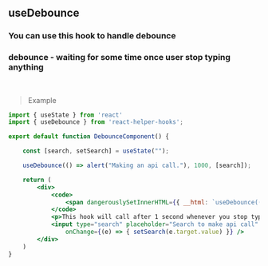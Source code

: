 ## useDebounce

### You can use this hook to handle debounce
### debounce - waiting for some time once user stop typing anything

<br />

> Example

```jsx
import { useState } from 'react'
import { useDebounce } from 'react-helper-hooks';

export default function DebounceComponent() {

    const [search, setSearch] = useState("");

    useDebounce(() => alert("Making an api call."), 1000, [search]);

    return (
        <div>
            <code>
                <span dangerouslySetInnerHTML={{ __html: `useDebounce(() => alert("Make api call now"), 1000, [search]);` }}></span>
            </code>
            <p>This hook will call after 1 second whenever you stop typing</p>
            <input type="search" placeholder="Search to make api call" value={search}
                onChange={(e) => { setSearch(e.target.value) }} />
        </div>
    )
}
```